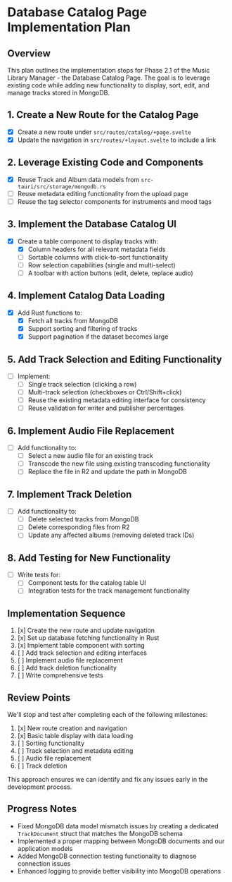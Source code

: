 # Database Catalog Page Implementation Plan

## Overview
This plan outlines the implementation steps for Phase 2.1 of the Music Library Manager - the Database Catalog Page. The goal is to leverage existing code while adding new functionality to display, sort, edit, and manage tracks stored in MongoDB.

## 1. Create a New Route for the Catalog Page
- [x] Create a new route under `src/routes/catalog/+page.svelte`
- [x] Update the navigation in `src/routes/+layout.svelte` to include a link

## 2. Leverage Existing Code and Components
- [x] Reuse Track and Album data models from `src-tauri/src/storage/mongodb.rs`
- [ ] Reuse metadata editing functionality from the upload page
- [ ] Reuse the tag selector components for instruments and mood tags

## 3. Implement the Database Catalog UI
- [x] Create a table component to display tracks with:
  - [x] Column headers for all relevant metadata fields
  - [ ] Sortable columns with click-to-sort functionality
  - [ ] Row selection capabilities (single and multi-select)
  - [ ] A toolbar with action buttons (edit, delete, replace audio)

## 4. Implement Catalog Data Loading
- [x] Add Rust functions to:
  - [x] Fetch all tracks from MongoDB
  - [x] Support sorting and filtering of tracks
  - [x] Support pagination if the dataset becomes large

## 5. Add Track Selection and Editing Functionality
- [ ] Implement:
  - [ ] Single track selection (clicking a row)
  - [ ] Multi-track selection (checkboxes or Ctrl/Shift+click)
  - [ ] Reuse the existing metadata editing interface for consistency
  - [ ] Reuse validation for writer and publisher percentages

## 6. Implement Audio File Replacement
- [ ] Add functionality to:
  - [ ] Select a new audio file for an existing track
  - [ ] Transcode the new file using existing transcoding functionality
  - [ ] Replace the file in R2 and update the path in MongoDB

## 7. Implement Track Deletion
- [ ] Add functionality to:
  - [ ] Delete selected tracks from MongoDB
  - [ ] Delete corresponding files from R2
  - [ ] Update any affected albums (removing deleted track IDs)

## 8. Add Testing for New Functionality
- [ ] Write tests for:
  - [ ] Component tests for the catalog table UI
  - [ ] Integration tests for the track management functionality

## Implementation Sequence
1. [x] Create the new route and update navigation
2. [x] Set up database fetching functionality in Rust
3. [x] Implement table component with sorting
4. [ ] Add track selection and editing interfaces
5. [ ] Implement audio file replacement
6. [ ] Add track deletion functionality
7. [ ] Write comprehensive tests

## Review Points
We'll stop and test after completing each of the following milestones:
1. [x] New route creation and navigation
2. [x] Basic table display with data loading
3. [ ] Sorting functionality
4. [ ] Track selection and metadata editing
5. [ ] Audio file replacement
6. [ ] Track deletion

This approach ensures we can identify and fix any issues early in the development process. 

## Progress Notes
- Fixed MongoDB data model mismatch issues by creating a dedicated `TrackDocument` struct that matches the MongoDB schema
- Implemented a proper mapping between MongoDB documents and our application models
- Added MongoDB connection testing functionality to diagnose connection issues
- Enhanced logging to provide better visibility into MongoDB operations 